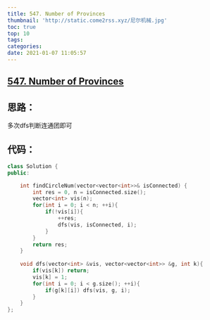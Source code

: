```yaml
---
title: 547. Number of Provinces
thumbnail: 'http://static.come2rss.xyz/尼尔机械.jpg'
toc: true
top: 10
tags:
categories:
date: 2021-01-07 11:05:57
---
```






## [547. Number of Provinces](https://leetcode-cn.com/problems/number-of-provinces/)

## 思路：

多次dfs判断连通团即可

<!-- more -->

## 代码：







```c++
class Solution {
public:

    int findCircleNum(vector<vector<int>>& isConnected) {
        int res = 0, n = isConnected.size();
        vector<int> vis(n);
        for(int i = 0; i < n; ++i){
            if(!vis[i]){
                ++res;
                dfs(vis, isConnected, i);
            }
        }
        return res;
    }
     
    void dfs(vector<int> &vis, vector<vector<int>> &g, int k){
        if(vis[k]) return;
        vis[k] = 1;
        for(int i = 0; i < g.size(); ++i){
            if(g[k][i]) dfs(vis, g, i);
        }
    }
};
```

